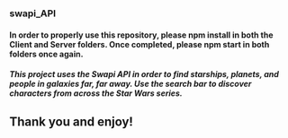 ### swapi_API

#### In order to properly use this repository, please npm install in both the Client and Server folders. Once completed, please npm start in both folders once again.

##### This project uses the Swapi API in order to find starships, planets, and people in galaxies far, far away. Use the search bar to discover characters from across the Star Wars series.

## Thank you and enjoy!

